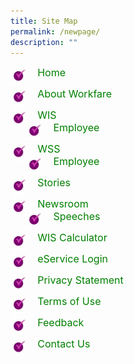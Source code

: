 ```yaml
---
title: Site Map
permalink: /newpage/
description: ""
---
```

<img align="left" src="/images/SITEMAPIM1.jpeg" class="PressReleaseIcon"><font align="left" color="green" size="3">&nbsp;&nbsp;&nbsp;&nbsp;Home</font>

<img align="left" src="/images/SITEMAPIM1.jpeg" class="PressReleaseIcon"><font align="left" color="green" size="3">&nbsp;&nbsp;&nbsp;&nbsp;About Workfare</font><br>

<img align="left" src="/images/SITEMAPIM1.jpeg" class="PressReleaseIcon"><font align="left" color="green" size="3">&nbsp;&nbsp;&nbsp;&nbsp;WIS</font><br>
<img align="left" src="/images/SITEMAPIM1.jpeg" class="PressReleaseIcon"><font align="left" color="green" size="3">&nbsp;&nbsp;&nbsp;&nbsp;Employee</font>


<img align="left" src="/images/SITEMAPIM1.jpeg" class="PressReleaseIcon"><font align="left" color="green" size="3">&nbsp;&nbsp;&nbsp;&nbsp;WSS</font><br>
<img align="left" src="/images/SITEMAPIM1.jpeg" class="PressReleaseIcon"><font align="left" color="green" size="3">&nbsp;&nbsp;&nbsp;&nbsp;Employee</font>

<img align="left" src="/images/SITEMAPIM1.jpeg" class="PressReleaseIcon"><font align="left" color="green" size="3">&nbsp;&nbsp;&nbsp;&nbsp;Stories</font><br>

<img align="left" src="/images/SITEMAPIM1.jpeg" class="PressReleaseIcon"><font align="left" color="green" size="3">&nbsp;&nbsp;&nbsp;&nbsp;Newsroom</font><br>
<img align="left" src="/images/SITEMAPIM1.jpeg" class="PressReleaseIcon"><font align="left" color="green" size="3">&nbsp;&nbsp;&nbsp;&nbsp;Speeches</font>

<img align="left" src="/images/SITEMAPIM1.jpeg" class="PressReleaseIcon"><font align="left" color="green" size="3">&nbsp;&nbsp;&nbsp;&nbsp;WIS Calculator</font><br>

<img align="left" src="/images/SITEMAPIM1.jpeg" class="PressReleaseIcon"><font align="left" color="green" size="3">&nbsp;&nbsp;&nbsp;&nbsp;eService Login</font><br>

<img align="left" src="/images/SITEMAPIM1.jpeg" class="PressReleaseIcon"><font align="left" color="green" size="3">&nbsp;&nbsp;&nbsp;&nbsp;Privacy Statement</font><br>

<img align="left" src="/images/SITEMAPIM1.jpeg" class="PressReleaseIcon"><font align="left" color="green" size="3">&nbsp;&nbsp;&nbsp;&nbsp;Terms of Use</font><br>

<img align="left" src="/images/SITEMAPIM1.jpeg" class="PressReleaseIcon"><font align="left" color="green" size="3">&nbsp;&nbsp;&nbsp;&nbsp;Feedback</font><br>

<img align="left" src="/images/SITEMAPIM1.jpeg" class="PressReleaseIcon"><font align="left" color="green" size="3">&nbsp;&nbsp;&nbsp;&nbsp;Contact Us</font><br>



<style>
img.PressReleaseIcon {
  height: 5%;
  width: 5%;
}
a.hyperlink {
    color:green;
  }
a.hyperlink:hover {
    color:MediumVioletRed;
}
</style>